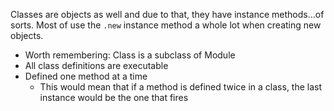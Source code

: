 Classes are objects as well and due to that, they have instance methods...of sorts. Most of use the `.new` instance method a whole lot when creating new objects.

* Worth remembering: Class is a subclass of Module
* All class definitions are executable
* Defined one method at a time
  * This would mean that if a method is defined twice in a class, the last instance would be the one that fires